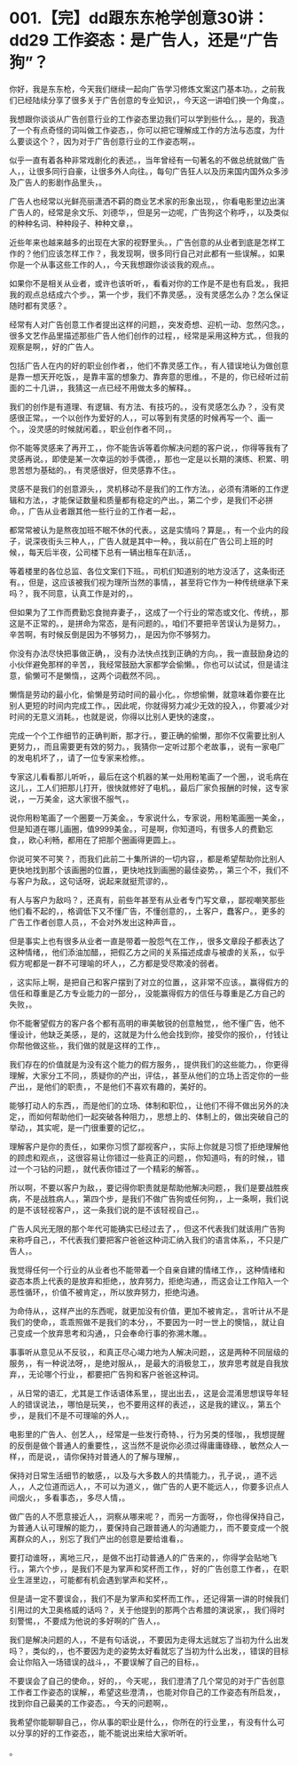 # 001.【完】dd跟东东枪学创意30讲：dd29 工作姿态：是广告人，还是“广告狗”？ 

你好，我是东东枪，今天我们继续一起向广告学习修炼文案这门基本功。，之前我们已经陆续分享了很多关于广告创意的专业知识，，今天这一讲咱们换一个角度，。

我想跟你谈谈从广告创意行业的工作姿态里边我们可以学到些什么。，是的，我造了一个有点奇怪的词叫做工作姿态，，你可以把它理解成工作的方法与态度，为什么要谈这个？，因为对于广告创意行业的工作姿态啊，。

似乎一直有着各种非常戏剧化的表述。，当年曾经有一句著名的不做总统就做广告人，，让很多同行自豪，让很多外人向往。，每句广告狂人以及历来国内国外众多涉及广告人的影剧作品里头，。

广告人也经常以光鲜亮丽潇洒不羁的商业艺术家的形象出现，，你看电影里边出演广告人的，经常是余文乐、刘德华，，但是另一边呢，广告狗这个称呼，，以及类似的种种名词、种种段子、种种文章，。

近些年来也越来越多的出现在大家的视野里头。，广告创意的从业者到底是怎样工作的？他们应该怎样工作？，我发现啊，很多同行自己对此都有一些误解。，如果你是一个从事这些工作的人，，今天我想跟你谈谈我的观点。。

如果你不是相关从业者，或许也该听听，，看看对你的工作是不是也有启发。，我把我的观点总结成六个步。，第一个步，我们不靠灵感。，没有灵感怎么办？怎么保证随时都有灵感？。

经常有人对广告创意工作者提出这样的问题，，突发奇想、迎机一动、忽然闪念。，很多文艺作品里描述那些广告人他们创作的过程，，经常是采用这种方式。，但我的观察是啊，，好的广告人。

包括广告人在内的好的职业创作者，，他们不靠灵感工作。，有人错误地认为做创意是靠一想天开吃饭，，是靠丰富的想象力、靠奔意的思维。，不是的，你已经听过前面的二十几讲，，我猜这一点已经不用做太多的解释。。

我们的创作是有道理、有逻辑、有方法、有技巧的。，没有灵感怎么办？，没有灵感很正常。，一个以创作为爱好的人，，可以等到有灵感的时候再写一个、画一个。，没灵感的时候就闲着。，职业创作者不同，。

你不能等灵感来了再开工，，你不能告诉等着你解决问题的客户说，，你得等我有了灵感再说。，即使是某一次幸运的妙手偶德，，那也一定是以长期的演练、积累、明思苦想为基础的。，有灵感很好，但灵感靠不住。。

灵感不是我们的创意源头，，灵机移动不是我们的工作方法。，必须有清晰的工作逻辑和方法，，才能保证数量和质量都有稳定的产出。，第二个步，是我们不必拼命。，广告从业者跟其他一些行业的工作者一起，。

都常常被认为是熬夜加班不眠不休的代表。，这是实情吗？算是。，有一个业内的段子，说深夜街头三种人，，广告人就是其中一种。，我以前在广告公司上班的时候，，每天后半夜，公司楼下总有一辆出租车在趴活，。

等着楼里的各位总监、各位文案们下班。，司机们知道别的地方没活了，这条街还有。，但是，这应该被我们视为理所当然的事情，，甚至将它作为一种传统继承下来吗？，我不同意，认真工作是对的，。

但如果为了工作而费勤忘食抛弃妻子，，这成了一个行业的常态或文化、传统，，那这是不正常的。，是拼命为常态，是有问题的。，咱们不要把辛苦误认为是努力。，辛苦啊，有时候反倒是因为不够努力，，是因为你不够努力。

你没有办法尽快把事做正确，，没有办法快点找到正确的方向。，我一直鼓励身边的小伙伴避免那样的辛苦，，我经常鼓励大家都学会偷懒。，你也可以试试，但是请注意，偷懒可不是懒惰，，这两个词截然不同。。

懒惰是劳动的最小化，偷懒是劳动时间的最小化。，你想偷懒，就意味着你要在比别人更短的时间内完成工作。，因此呢，你就得努力减少无效的投入，，你要减少对时间的无意义消耗。，也就是说，你得以比别人更快的速度，。

完成一个个工作细节的正确判断，那才行。，要正确的偷懒，那你不仅需要比别人更努力，，而且需要更有效的努力。，我猜你一定听过那个老故事，，说有一家电厂的发电机坏了，，请了一位专家来检修。。

专家这儿看看那儿听听，，最后在这个机器的某一处用粉笔画了一个圈，，说毛病在这儿，，工人们把那儿打开，很快就修好了电机。，最后厂家负报酬的时候，这专家说，，一万美金，这大家很不服气，。

说你用粉笔画了一个圈要一万美金。，专家说什么，专家说，用粉笔画圈一美金，，但是知道在哪儿画圈，值9999美金。，可是啊，你知道吗，有很多人的费勤忘食，，欧心利畅，都用在了把那个圈画得更圆上。。

你说可笑不可笑？，而我们此前二十集所讲的一切内容，，都是希望帮助你比别人更快地找到那个该画圈的位置，，更快地找到画圈的最佳姿势。，第三个不，我们不与客户为敌。，这句话呀，说起来就挺荒谬的，。

有人与客户为敌吗？，还真有，前些年甚至有从业者专门写文章，，鄙视嘲笑那些他们看不起的，，格调低下又不懂广告，不懂创意的，，土客户，蠢客户。，更多的广告工作者创意人员，，不会对外发出这种声音，。

但是事实上也有很多从业者一直是带着一股怨气在工作，，很多文章段子都表达了这种情绪，，他们添油加醋，，把假乙方之间的关系描述成虐与被虐的关系，，似乎假方呢都是一群不可理喻的坏人，，乙方都是受尽欺凌的弱者。

，这实际上啊，是把自己和客户摆到了对立的位置，，这非常不应该。，赢得假方的信任和尊重是乙方专业能力的一部分，，没能赢得假方的信任与尊重是乙方自己的失败，。

你不能奢望假方的客户各个都有高明的审美敏锐的创意触觉，，他不懂广告，他不懂设计，他缺乏美感，，是的，这就是为什么他会找到你，接受你的报价，，付钱让你帮他做这些。，我们做的就是这样的工作，。

我们存在的价值就是为没有这个能力的假方服务，，提供我们的这些能力。，你更得理解，大家分工不同，，质疑你的产出，评估，，甚至从他们的立场上否定你的一些产出，，是他们的职责，，不是他们不喜欢有趣的，美好的。

能够打动人的东西，，而是他们的立场、体制和职位，，让他们不得不做出另外的决定，，而如何帮助他们一起突破各种阻力，，思想上的、体制上的，做出突破自己的举动，，其实呢，是一门很重要的记忆，。

理解客户是你的责任，，如果你习惯了鄙视客户，，实际上你就是习惯了拒绝理解他的顾虑和观点，，这很容易让你错过一些真正的问题，，你知道吗，有的时候，，错过一个刁钻的问题，，就代表你错过了一个精彩的解答。。

所以啊，不要以客户为敌，，要记得你职责就是帮助他解决问题，，我们是要战胜疾病，不是战胜病人。，第四个步，是我们不做广告狗或任何狗，，上一条啊，我们说的是不该轻视客户，，这一条我们说的是不该轻视自己，。

广告人风光无限的那个年代可能确实已经过去了，，但这不代表我们就该用广告狗来称呼自己，，不代表我们要把客户爸爸这种词汇纳入我们的语言体系，，不只是广告人，。

我觉得任何一个行业的从业者也不能带着一个自亲自建的情绪工作，，这种情绪和姿态本质上代表的是放弃和拒绝，，放弃努力，拒绝沟通，，而这会让工作陷入一个恶性循环，，价值不被肯定，，所以放弃努力，拒绝沟通。

为命侍从，，这样产出的东西呢，就更加没有价值，更加不被肯定。，言听计从不是我们的使命，，乖乖照做不是我们的本分，，不要因为一时一世上的懊恼，，就让自己变成一个放弃思考和沟通，，只会奉命行事的弥溯木雕。。

事事听从意见从不反驳，，和真正尽心竭力地为人解决问题，，这是两种不同层级的服务，，有一种说法呀，，是绝对服从，，是最大的消极怠工，，放弃思考就是自我放弃，，无论哪个行业，，都要把广告狗和客户爸爸这种词。

，从日常的语汇，尤其是工作话语体系里，，提出出去，，这是会混淆思想误导年轻人的错误说法，，哪怕是玩笑，，也不要用这样的表述，，这是我的建议。，第五个步，，是我们不是不可理喻的外人，。

电影里的广告人、创艺人，，经常是一些发行奇特、，行为另类的怪咖，，我想提醒的反倒是做个普通人的重要性，，这当然不是说你必须过得庸庸碌碌、，敏然众人一样，，而是说，，请你保持对普通人的了解与理解，。

保持对日常生活细节的敏感，，以及与大多数人的共情能力。，孔子说，，道不远人，，人之位道而远人，，不可以为道义，，做广告的人更不能远人，，你要多识点人间烟火，，多看事态，，多尽人情，。

做广告的人不愿意接近人，，洞察从哪来呢？，而另一方面呀，，你也得保持自己，为普通人认可理解的能力，，要保持自己跟普通人的沟通能力，，而不要变成一个脱离群众的人，，别忘了我们产出的创意是要给谁看，。

要打动谁呀，，离地三尺，，是做不出打动普通人的广告来的，，你得学会贴地飞行。，第六个步，，是我们不是为掌声和奖杯而工作，，好的广告创意工作者，，在职业生涯里边，，可能都有机会遇到掌声和奖杯，。

但是请一定不要误会，，我们不是为掌声和奖杯而工作。，还记得第一讲的时候我们引用过的大卫奥格威的话吗？，关于他提到的那两个古希腊的演说家，，我们得时刻警惕，，不要成为他说的多好啊的广告人，。

我们是解决问题的人，，不是有句话说，，不要因为走得太远就忘了当初为什么出发吗？，类似的，，也不要因为走的姿势太好看就忘了当初为什么出发，，错误的目标会让你陷入一场错误的战斗，，不要误解了自己的目标，。

不要误会了自己的使命。，好的，，今天呢，，我们澄清了几个常见的对于广告创意工作者工作姿态的误解，，希望这些澄清，，也能对你自己的工作姿态有所启发，，找到你自己最美的工作姿态。，今天的问题啊，。

我希望你能聊聊自己，，你从事的职业是什么，，你所在的行业里，，有没有什么可以分享的好的工作姿态，，能不能说出来给大家听听。

。